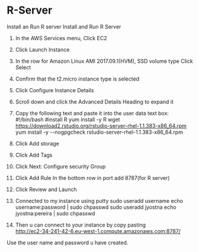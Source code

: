 # R-Server
Install an Run R server
Install and Run R Server
1.	In the AWS Services menu, Click EC2
2.	Click Launch Instance
3.	In the row for Amazon Linux AMI 2017.09.1(HVM), SSD volume type Click Select
4.	Confirm that the t2.micro instance type is selected
5.	Click Configure Instance Details
6.	Scroll down and click the Advanced Details Heading to expand it
7.	Copy the following text and paste it into the user data text box:
#!/bin/bash 
#install R 
yum install -y R 
wget https://download2.rstudio.org/rstudio-server-rhel-1.1.383-x86_64.rpm 
yum install -y --nogpgcheck rstudio-server-rhel-1.1.383-x86_64.rpm
 
8.	Click Add storage
9.	Click Add Tags
 
10.	Click Next: Configure security Group
 
11.	Click Add Rule
In the bottom row in port add 8787(for R server)
12.	Click Review and Launch
 
 
13.	Connected to my instance using putty
sudo useradd username  echo username:password | sudo chpasswd
sudo useradd jyostna echo jyostna:pereira | sudo chpasswd
14.	Then u can connect to your instance by copy pasting  
http://ec2-34-241-42-6.eu-west-1.compute.amazonaws.com:8787/ 
 
Use the user name and password u have created.   

